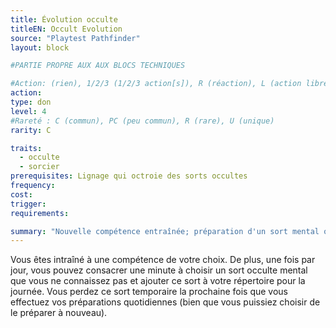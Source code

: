 ```yaml
---
title: Évolution occulte
titleEN: Occult Evolution
source: "Playtest Pathfinder"
layout: block

#PARTIE PROPRE AUX AUX BLOCS TECHNIQUES

#Action: (rien), 1/2/3 (1/2/3 action[s]), R (réaction), L (action libre)
action: 
type: don
level: 4
#Rareté : C (commun), PC (peu commun), R (rare), U (unique)
rarity: C

traits:
  - occulte
  - sorcier
prerequisites: Lignage qui octroie des sorts occultes
frequency: 
cost:
trigger: 
requirements: 

summary: "Nouvelle compétence entraînée; préparation d'un sort mental occulte"
---
```


Vous êtes intraîné à une compétence de votre choix.
De plus, une fois par jour, vous pouvez consacrer une minute à choisir un sort occulte mental que vous ne connaissez pas et ajouter ce sort à votre répertoire pour la journée. Vous perdez ce sort temporaire la prochaine fois que vous effectuez vos préparations quotidiennes (bien que vous puissiez choisir de le préparer à nouveau).